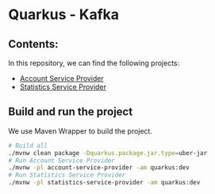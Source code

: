 # Quarkus - Kafka

## Contents:

In this repository, we can find the following projects:

- [Account Service Provider](account-service-provider)
- [Statistics Service Provider](statistics-service-provider)

## Build and run the project

We use Maven Wrapper to build the project.

```bash
# Build all
./mvnw clean package -Dquarkus.package.jar.type=uber-jar
# Run Account Service Provider
./mvnw -pl account-service-provider -am quarkus:dev
# Run Statistics Service Provider
./mvnw -pl statistics-service-provider -am quarkus:dev
```
